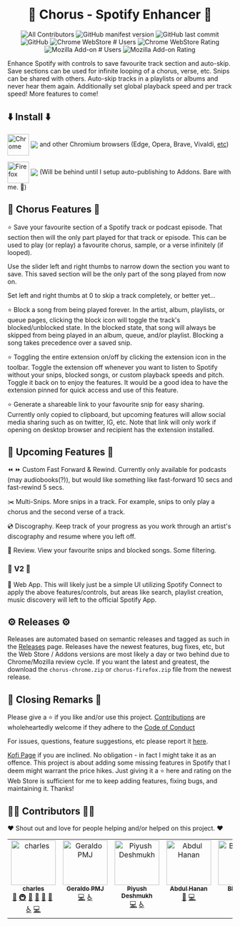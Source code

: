 <h1 align="center">💃 Chorus - Spotify Enhancer 💃</h1>

<p align="center">
  <img alt="All Contributors" src="https://img.shields.io/github/all-contributors/cdrani/chorus/develop?style=flat-square">
  <img alt="GitHub manifest version" src="https://img.shields.io/github/package-json/v/cdrani/chorus?style=flat-square">
  <img alt="GitHub last commit" src="https://img.shields.io/github/last-commit/cdrani/chorus?style=flat-square">
  <img alt="GitHub" src="https://img.shields.io/github/license/cdrani/chorus?style=flat-square">
  
  <img alt="Chrome WebStore # Users" src="https://img.shields.io/chrome-web-store/users/jfnjmnapkhdbaidedlbdcmhiphfjljcd?label=Chrome%20Users&style=flat-square">
  <img alt="Chrome WebStore Rating" src="https://img.shields.io/chrome-web-store/rating/jfnjmnapkhdbaidedlbdcmhiphfjljcd?label=Chrome%20Rating&style=flat-square">

  <img alt="Mozilla Add-on # Users" src="https://img.shields.io/amo/users/chorus-spotify-enhancer?label=FireFox%20Users&style=flat-square">
  <img alt="Mozilla Add-on Rating" src="https://img.shields.io/amo/rating/chorus-spotify-enhancer?label=FireFox%20Rating&style=flat-square">
<p/>

Enhance Spotify with controls to save favourite track section and auto-skip. Save sections can be used for infinite looping of a chorus, verse, etc. Snips can be shared with others. Auto-skip tracks in a playlists or albums and never hear them again. Additionally set global playback speed and per track speed! More features to come!


## ⬇️ **Install** ⬇️

[link-chrome]: https://chrome.google.com/webstore/detail/cdrani/jfnjmnapkhdbaidedlbdcmhiphfjljcd 'Version published on Chrome Web Store'
[<img src="https://raw.githubusercontent.com/alrra/browser-logos/90fdf03c/src/chrome/chrome.svg" width="48" alt="Chrome" valign="middle">][link-chrome] [<img valign="middle" src="https://img.shields.io/chrome-web-store/v/jfnjmnapkhdbaidedlbdcmhiphfjljcd?label=%20">][link-chrome] and other Chromium browsers (Edge, Opera, Brave, Vivaldi, [etc](https://en.wikipedia.org/wiki/Chromium_(web_browser)#Active))


[link-firefox]: https://addons.mozilla.org/firefox/addon/chorus-spotify-enhancer/ 'Version published on Mozilla Add-ons'
[<img src="https://raw.githubusercontent.com/alrra/browser-logos/90fdf03c/src/firefox/firefox.svg" width="48" alt="Firefox" valign="middle">][link-firefox] [<img valign="middle" src="https://img.shields.io/amo/v/chorus-spotify-enhancer.svg?label=%20">][link-firefox] (Will be behind until I setup auto-publishing to Addons. Bare with me. 🐻)



## **🎉 Chorus Features 🎉**

⭐ Save your favourite section of a Spotify track or podcast episode. That section then will the only part played for that track or episode. This can be used to play (or replay) a favourite chorus, sample, or a verse infinitely (if looped).

Use the slider left and right thumbs to narrow down the section you want to save. This saved section will be the only part of the song played from now on.

Set left and right thumbs at 0 to skip a track completely, or better yet...

⭐ Block a song from being played forever. In the artist, album, playlists, or queue pages, clicking the block icon will toggle the track's blocked/unblocked state. In the blocked state, that song will always be skipped from being played in an album, queue, and/or playlist. Blocking a song takes precedence over a saved snip.

⭐ Toggling the entire extension on/off by clicking the extension icon in the toolbar. Toggle the extension off whenever you want to listen to Spotify without your snips, blocked songs, or custom playback speeds and pitch. Toggle it back on to enjoy the features. It would be a good idea to have the extension pinned for quick access and use of this feature.

⭐ Generate a shareable link to your favourite snip for easy sharing. Currently only copied to clipboard, but upcoming features will allow social media sharing such as on twitter, IG, etc. Note that link will only work if opening on desktop browser and recipient has the extension installed.

## 📆 **Upcoming Features** 📆

⏪ ⏩ Custom Fast Forward & Rewind. Currently only available for podcasts (may audiobooks(?)), but would like something like fast-forward 10 secs and fast-rewind 5 secs.

✂️ Multi-Snips. More snips in a track. For example, snips to only play a chorus and the second verse of a track.

💿 Discography. Keep track of your progress as you work through an artist's discography and resume where you left off.

📓 Review. View your favourite snips and blocked songs. Some filtering.


### 🎀 **V2** 🎀

📱 Web App. This will likely just be a simple UI utilizing Spotify Connect to apply the above features/controls, but areas like search, playlist creation, music discovery will left to the official Spotify App.


## ⚙️ **Releases** ⚙️

Releases are automated based on semantic releases and tagged as such in the [Releases](https://github.com/cdrani/chorus/releases) page. Releases have the newest features, bug fixes, etc, but the Web Store / Addons versions are most likely a day or two behind due to Chrome/Mozilla review cycle. If you want the latest and greatest, the download the `chorus-chrome.zip` or `chorus-firefox.zip` file from the newest release.



## 👋 **Closing Remarks** 👋

Please give a ⭐ if you like and/or use this project. [Contributions](./contributing.md) are wholeheartedly welcome if they adhere to the [Code of Conduct](./code_of_conduct.md)

For issues, questions, feature suggestions, etc please report it [here](https://github.com/cdrani/chorus/issues/new/choose).

[Kofi Page](https://ko-fi.com/cdrani) if you are inclined. No obligation - in fact I might take it as an offence. This project is about adding some missing features in Spotify that I deem might warrant the price hikes. Just giving it a :star: here and rating on the Web Store is sufficient for me to keep adding features, fixing bugs, and maintaining it. Thanks!


## 👷‍♀️ **Contributors** 👷‍♂️

:heart: Shout out and love for people helping and/or helped on this project. :heart:

<!-- ALL-CONTRIBUTORS-LIST:START - Do not remove or modify this section -->
<!-- prettier-ignore-start -->
<!-- markdownlint-disable -->
<table>
  <tbody>
    <tr>
      <td align="center" valign="top" width="14.28%"><a href="http://cdrani.dev"><img src="https://avatars.githubusercontent.com/u/18746599?v=4?s=100" width="100px;" alt="charles"/><br /><sub><b>charles</b></sub></a><br /><a href="#ideas-cdrani" title="Ideas, Planning, & Feedback">🤔</a> <a href="#infra-cdrani" title="Infrastructure (Hosting, Build-Tools, etc)">🚇</a> <a href="#design-cdrani" title="Design">🎨</a> <a href="https://github.com/cdrani/chorus/pulls?q=is%3Apr+reviewed-by%3Acdrani" title="Reviewed Pull Requests">👀</a> <a href="https://github.com/cdrani/chorus/issues?q=author%3Acdrani" title="Bug reports">🐛</a> <a href="https://github.com/cdrani/chorus/commits?author=cdrani" title="Documentation">📖</a> <a href="#a11y-cdrani" title="Accessibility">️️️️♿️</a> <a href="https://github.com/cdrani/chorus/commits?author=cdrani" title="Code">💻</a></td>
      <td align="center" valign="top" width="14.28%"><a href="https://github.com/geraldopmj"><img src="https://avatars.githubusercontent.com/u/81118137?v=4?s=100" width="100px;" alt="Geraldo PMJ"/><br /><sub><b>Geraldo PMJ</b></sub></a><br /><a href="https://github.com/cdrani/chorus/commits?author=geraldopmj" title="Code">💻</a> <a href="#a11y-geraldopmj" title="Accessibility">️️️️♿️</a></td>
      <td align="center" valign="top" width="14.28%"><a href="https://github.com/Piyush-Deshmukh"><img src="https://avatars.githubusercontent.com/u/99667276?v=4?s=100" width="100px;" alt="Piyush Deshmukh"/><br /><sub><b>Piyush Deshmukh</b></sub></a><br /><a href="https://github.com/cdrani/chorus/commits?author=Piyush-Deshmukh" title="Code">💻</a> <a href="#a11y-Piyush-Deshmukh" title="Accessibility">️️️️♿️</a></td>
      <td align="center" valign="top" width="14.28%"><a href="http://ahmohil.github.io/portfolio"><img src="https://avatars.githubusercontent.com/u/53046043?v=4?s=100" width="100px;" alt="Abdul Hanan"/><br /><sub><b>Abdul Hanan</b></sub></a><br /><a href="#design-ahmohil" title="Design">🎨</a> <a href="https://github.com/cdrani/chorus/commits?author=ahmohil" title="Code">💻</a></td>
      <td align="center" valign="top" width="14.28%"><a href="https://github.com/kasai2210"><img src="https://avatars.githubusercontent.com/u/62685221?v=4?s=100" width="100px;" alt="Bhoopen"/><br /><sub><b>Bhoopen</b></sub></a><br /><a href="https://github.com/cdrani/chorus/commits?author=kasai2210" title="Documentation">📖</a> <a href="https://github.com/cdrani/chorus/commits?author=kasai2210" title="Code">💻</a></td>
    </tr>
  </tbody>
</table>

<!-- markdownlint-restore -->
<!-- prettier-ignore-end -->

<!-- ALL-CONTRIBUTORS-LIST:END -->
<!-- prettier-ignore-start -->
<!-- markdownlint-disable -->

<!-- markdownlint-restore -->
<!-- prettier-ignore-end -->

<!-- ALL-CONTRIBUTORS-LIST:END -->
